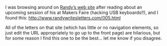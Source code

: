 I was browsing around on <a href="http://www.randywritesletters.com/portfolio/" target="_blank" class="broken_link">Randy&#8217;s web site</a> after reading about an upcoming session of his at Makers Faire (hacking USB keyboards!!), and I found this: <a href="http://www.randywritesletters.com/005.html" target="_blank" class="broken_link">http://www.randywritesletters.com/005.html</a>

All of the letters on that site (which has little or no navigation elements, so just edit the URL appropriately to go up to the front page) are hilarious, but for some reason I find this one to be the best&#8230; let me know if you disagree.